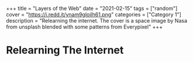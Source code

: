 +++
title = "Layers of the Web"
date = "2021-02-15"
tags = ["random"]
cover = "https://i.redd.it/ynam9gloilh61.png"
categories = ["Category 1"]
description = "Relearning the internet. The cover is a space image by Nasa from unsplash blended with some patterns from Everypixel"
+++

# Relearning The Internet

